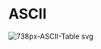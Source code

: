 # ASCII 
![738px-ASCII-Table svg](https://github.com/themusharraf/Ascii/assets/122869450/0f7e38ba-9330-4f63-8936-cfe7c192ec93)  
 
